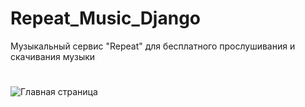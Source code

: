 # Repeat_Music_Django
Музыкальный сервис "Repeat" для бесплатного прослушивания  и скачивания музыки 
#
![Главная страница](https://i.ibb.co/4dhDgJv/b-M7x-Bq6-Qg-w.jpg "Главная страница")
